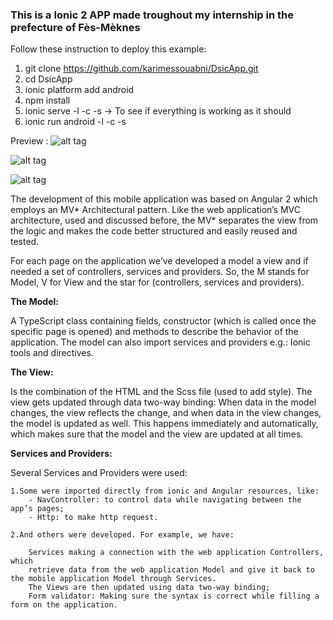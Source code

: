 ### This is a Ionic 2 APP made troughout my internship in the prefecture of Fès-Mèknes ##

Follow these instruction to deploy this example:

1. git clone https://github.com/karimessouabni/DsicApp.git
2. cd DsicApp
3. ionic platform add android
4. npm install
5. ionic serve -l -c -s -> To see if everything is working as it should
6. ionic run android -l -c -s 



Preview : 
![alt tag](http://farm9.staticflickr.com/8277/30130058730_b38be8dbe3_b.jpg)

 
![alt tag](http://farm9.staticflickr.com/8418/29796203194_fed95a26e0_b.jpg)

![alt tag](http://i.giphy.com/jTdCEgaECWGCk.gif)

The development of this mobile application was based on Angular 2 which employs an MV* Architectural pattern. Like the web application’s MVC architecture, used and discussed before, the MV* separates the view from the logic and makes the code better structured and easily reused and tested.

For each page on the application we’ve developed a model a view and if needed a set of controllers, services and providers. So, the M stands for Model, V for View and the star for (controllers, services and providers).

**The Model:**

A TypeScript class containing fields, constructor (which is called once the specific page is
opened) and methods to describe the behavior of the application. The model can also import
services and providers e.g.: Ionic tools and directives.

**The View:**

Is the combination of the HTML and the Scss file (used to add style). The view gets updated
through data two-way binding: When data in the model changes, the view reflects the change,
and when data in the view changes, the model is updated as well. This happens immediately
and automatically, which makes sure that the model and the view are updated at all times.

**Services and Providers:**

Several Services and Providers were used:


	1.Some were imported directly from ionic and Angular resources, like:
		- NavController: to control data while navigating between the app’s pages;
		- Http: to make http request.
	
    2.And others were developed. For example, we have:

		Services making a connection with the web application Controllers, which
		retrieve data from the web application Model and give it back to the mobile application Model through Services.
        The Views are then updated using data two-way binding;
		Form validator: Making sure the syntax is correct while filling a form on the application.
